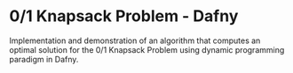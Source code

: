 # 0/1 Knapsack Problem - Dafny

Implementation and demonstration of an algorithm that computes an optimal solution for the 0/1 Knapsack Problem using dynamic programming paradigm in Dafny.